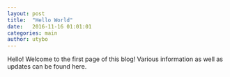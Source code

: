 ```yaml
---
layout: post
title:  "Hello World"
date:   2016-11-16 01:01:01
categories: main
author: utybo
---
```

Hello! Welcome to the first page of this blog! Various information as well as updates can be found here.

